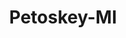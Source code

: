 ---
title: Petoskey-MI
slug: petoskey-mi
f_state:
- cms/state/michigan.md
f_locations:
- cms/payday-loan/barrett-banking-systems-of-petoskey-5149.md
- cms/payday-loan/cash-fast-7522.md
- cms/payday-loan/check-cash-u-s-a-10162.md
- cms/payday-loan/quick-check-cashing-25254.md
- cms/payday-loan/quick-check-cashing-of-mi-25270.md
updated-on: '2024-05-30T13:41:28.615Z'
created-on: '2024-05-30T13:41:28.615Z'
published-on: '2024-05-30T13:54:32.469Z'
f_city: Petoskey
layout: '[city].html'
tags: city
---